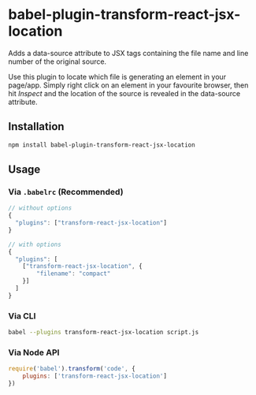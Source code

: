 # babel-plugin-transform-react-jsx-location

Adds a data-source attribute to JSX tags containing the file name and 
line number of the original source.

Use this plugin to locate which file is generating an element in your
page/app. Simply right click on an element in your favourite browser, 
then hit *Inspect* and the location of the source is revealed in the 
data-source attribute.

## Installation

```bash
npm install babel-plugin-transform-react-jsx-location
```

## Usage

### Via `.babelrc` (Recommended)

```js
// without options
{
  "plugins": ["transform-react-jsx-location"]
}

// with options
{
  "plugins": [
  	["transform-react-jsx-location", { 
  	    "filename": "compact"
    }]
  ]
}
```

### Via CLI

```sh
babel --plugins transform-react-jsx-location script.js
```

### Via Node API

```js
require('babel').transform('code', {
	plugins: ['transform-react-jsx-location']
})
```
